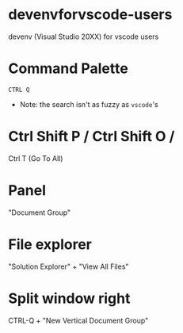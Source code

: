 # devenvforvscode-users
devenv (Visual Studio 20XX) for vscode users

# Command Palette
`CTRL Q`
* Note: the search isn't as fuzzy as `vscode`'s


# Ctrl Shift P / Ctrl Shift O / 

Ctrl T (Go To All)

# Panel
"Document Group"

# File explorer
"Solution Explorer" + "View All Files"

# Split window right
CTRL-Q + "New Vertical Document Group"

